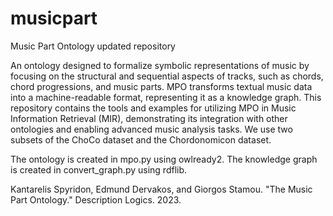 # musicpart
Music Part Ontology updated repository

An ontology designed to formalize symbolic representations of music by focusing on the structural and sequential aspects of tracks, such as chords, chord progressions, and music parts. MPO transforms textual music data into a machine-readable format, representing it as a knowledge graph. This repository contains the tools and examples for utilizing MPO in Music Information Retrieval (MIR), demonstrating its integration with other ontologies and enabling advanced music analysis tasks. We use two subsets of the ChoCo dataset and the Chordonomicon dataset.

The ontology is created in mpo.py using owlready2. The knowledge graph is created in convert_graph.py using rdflib.

Kantarelis Spyridon, Edmund Dervakos, and Giorgos Stamou. "The Music Part Ontology." Description Logics. 2023.
